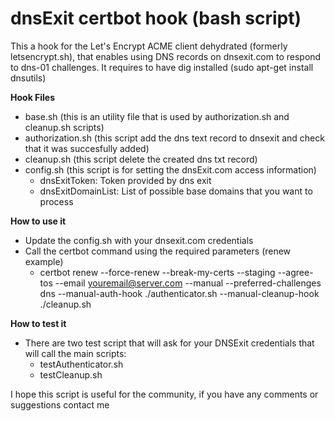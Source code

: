 # dnsExit certbot hook (bash script)

This a hook for the Let's Encrypt ACME client dehydrated (formerly letsencrypt.sh), that enables using DNS records on dnsexit.com to respond to dns-01 challenges. It requires to have dig installed (sudo apt-get install dnsutils)

**Hook Files**
- base.sh (this is an utility file that is used by authorization.sh and cleanup.sh scripts)
- authorization.sh (this script add the dns text record to dnsexit and check that it was succesfully added)
- cleanup.sh (this script delete the created dns txt record)
- config.sh (this script is for setting the dnsExit.com access information)
  - dnsExitToken: Token provided by dns exit
  - dnsExitDomainList: List of possible base domains that you want to process

**How to use it**
- Update the config.sh with your dnsexit.com credentials
- Call the certbot command using the required parameters (renew example)
  - certbot renew --force-renew --break-my-certs --staging --agree-tos --email youremail@server.com --manual --preferred-challenges dns  --manual-auth-hook ./authenticator.sh --manual-cleanup-hook ./cleanup.sh

**How to test it**

- There are two test script that will ask for your DNSExit credentials that will call the main scripts:
  - testAuthenticator.sh
  - testCleanup.sh

I hope this script is useful for the community, if you have any comments or suggestions contact me
